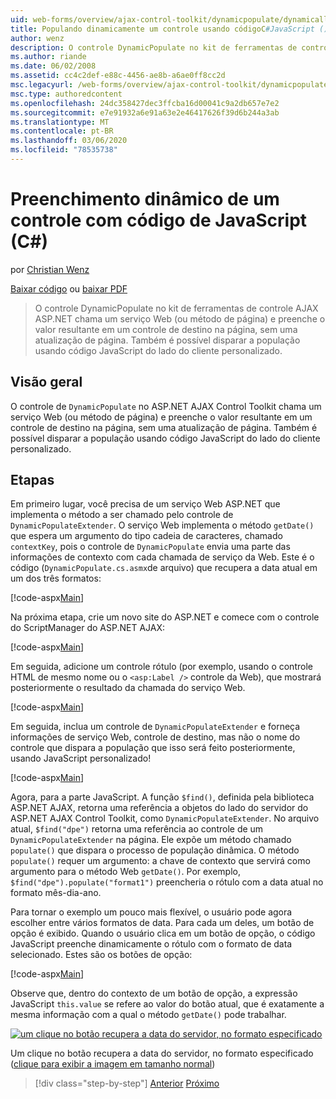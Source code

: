 ```yaml
---
uid: web-forms/overview/ajax-control-toolkit/dynamicpopulate/dynamically-populating-a-control-using-javascript-code-cs
title: Populando dinamicamente um controle usando códigoC#JavaScript () | Microsoft Docs
author: wenz
description: O controle DynamicPopulate no kit de ferramentas de controle AJAX ASP.NET chama um serviço Web (ou método de página) e preenche o valor resultante em um controle de destino em t...
ms.author: riande
ms.date: 06/02/2008
ms.assetid: cc4c2def-e88c-4456-ae8b-a6ae0ff8cc2d
msc.legacyurl: /web-forms/overview/ajax-control-toolkit/dynamicpopulate/dynamically-populating-a-control-using-javascript-code-cs
msc.type: authoredcontent
ms.openlocfilehash: 24dc358427dec3ffcba16d00041c9a2db657e7e2
ms.sourcegitcommit: e7e91932a6e91a63e2e46417626f39d6b244a3ab
ms.translationtype: MT
ms.contentlocale: pt-BR
ms.lasthandoff: 03/06/2020
ms.locfileid: "78535738"
---
```

# <a name="dynamically-populating-a-control-using-javascript-code-c"></a>Preenchimento dinâmico de um controle com código de JavaScript (C#)

por [Christian Wenz](https://github.com/wenz)

[Baixar código](https://download.microsoft.com/download/d/8/f/d8f2f6f9-1b7c-46ad-9252-e1fc81bdea3e/dynamicpopulate1.cs.zip) ou [baixar PDF](https://download.microsoft.com/download/b/6/a/b6ae89ee-df69-4c87-9bfb-ad1eb2b23373/dynamicpopulate1CS.pdf)

> O controle DynamicPopulate no kit de ferramentas de controle AJAX ASP.NET chama um serviço Web (ou método de página) e preenche o valor resultante em um controle de destino na página, sem uma atualização de página. Também é possível disparar a população usando código JavaScript do lado do cliente personalizado.

## <a name="overview"></a>Visão geral

O controle de `DynamicPopulate` no ASP.NET AJAX Control Toolkit chama um serviço Web (ou método de página) e preenche o valor resultante em um controle de destino na página, sem uma atualização de página. Também é possível disparar a população usando código JavaScript do lado do cliente personalizado.

## <a name="steps"></a>Etapas

Em primeiro lugar, você precisa de um serviço Web ASP.NET que implementa o método a ser chamado pelo controle de `DynamicPopulateExtender`. O serviço Web implementa o método `getDate()` que espera um argumento do tipo cadeia de caracteres, chamado `contextKey`, pois o controle de `DynamicPopulate` envia uma parte das informações de contexto com cada chamada de serviço da Web. Este é o código (`DynamicPopulate.cs.asmx`de arquivo) que recupera a data atual em um dos três formatos:

[!code-aspx[Main](dynamically-populating-a-control-using-javascript-code-cs/samples/sample1.aspx)]

Na próxima etapa, crie um novo site do ASP.NET e comece com o controle do ScriptManager do ASP.NET AJAX:

[!code-aspx[Main](dynamically-populating-a-control-using-javascript-code-cs/samples/sample2.aspx)]

Em seguida, adicione um controle rótulo (por exemplo, usando o controle HTML de mesmo nome ou o `<asp:Label />` controle da Web), que mostrará posteriormente o resultado da chamada do serviço Web.

[!code-aspx[Main](dynamically-populating-a-control-using-javascript-code-cs/samples/sample3.aspx)]

Em seguida, inclua um controle de `DynamicPopulateExtender` e forneça informações de serviço Web, controle de destino, mas não o nome do controle que dispara a população que isso será feito posteriormente, usando JavaScript personalizado!

[!code-aspx[Main](dynamically-populating-a-control-using-javascript-code-cs/samples/sample4.aspx)]

Agora, para a parte JavaScript. A função `$find()`, definida pela biblioteca ASP.NET AJAX, retorna uma referência a objetos do lado do servidor do ASP.NET AJAX Control Toolkit, como `DynamicPopulateExtender`. No arquivo atual, `$find("dpe")` retorna uma referência ao controle de um `DynamicPopulateExtender` na página. Ele expõe um método chamado `populate()` que dispara o processo de população dinâmica. O método `populate()` requer um argumento: a chave de contexto que servirá como argumento para o método Web `getDate()`. Por exemplo, `$find("dpe").populate("format1")` preencheria o rótulo com a data atual no formato mês-dia-ano.

Para tornar o exemplo um pouco mais flexível, o usuário pode agora escolher entre vários formatos de data. Para cada um deles, um botão de opção é exibido. Quando o usuário clica em um botão de opção, o código JavaScript preenche dinamicamente o rótulo com o formato de data selecionado. Estes são os botões de opção:

[!code-aspx[Main](dynamically-populating-a-control-using-javascript-code-cs/samples/sample5.aspx)]

Observe que, dentro do contexto de um botão de opção, a expressão JavaScript `this.value` se refere ao valor do botão atual, que é exatamente a mesma informação com a qual o método `getDate()` pode trabalhar.

[![um clique no botão recupera a data do servidor, no formato especificado](dynamically-populating-a-control-using-javascript-code-cs/_static/image2.png)](dynamically-populating-a-control-using-javascript-code-cs/_static/image1.png)

Um clique no botão recupera a data do servidor, no formato especificado ([clique para exibir a imagem em tamanho normal](dynamically-populating-a-control-using-javascript-code-cs/_static/image3.png))

> [!div class="step-by-step"]
> [Anterior](dynamically-populating-a-control-cs.md)
> [Próximo](using-dynamicpopulate-with-a-user-control-and-javascript-cs.md)
